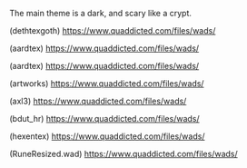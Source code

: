 The main theme is a dark, and scary like a crypt.


(dethtexgoth) https://www.quaddicted.com/files/wads/

(aardtex) https://www.quaddicted.com/files/wads/


(aardtex) https://www.quaddicted.com/files/wads/


(artworks) https://www.quaddicted.com/files/wads/


(axl3) https://www.quaddicted.com/files/wads/


(bdut_hr) https://www.quaddicted.com/files/wads/


(hexentex) https://www.quaddicted.com/files/wads/


(RuneResized.wad) https://www.quaddicted.com/files/wads/


